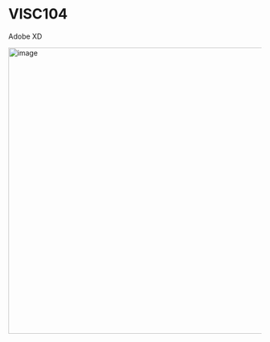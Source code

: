 # VISC104

Adobe XD

<img width="569" alt="image" src="https://user-images.githubusercontent.com/83219483/201984053-ef43814f-32d0-4d15-9f08-e3d59b8e3c27.png">
